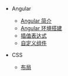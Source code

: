 - Angular
  - [Angular 简介](angularIntro.md "简介")
  - [Angular 环境搭建](enevroment.md "环境搭建")
  - [插值表达式](difference.md "插值表达式")
  - [自定义组件](makeSelf.md "自定义组件")

- CSS
  - [布局](layout.md "布局")